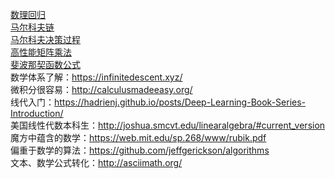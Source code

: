 [数理回归](https://www.listendata.com/2018/03/regression-analysis.html)  
[马尔科夫链](http://setosa.io/ev/markov-chains/)  
[马尔科夫决策过程](https://xaviergeerinck.com/markov-property-chain-reward-decision)    
[高性能矩阵乘法](https://gist.github.com/nadavrot/5b35d44e8ba3dd718e595e40184d03f0)    
[斐波那契函数公式](https://blog.paulhankin.net/fibonacci/)  
数学体系了解：https://infinitedescent.xyz/    
微积分很容易：http://calculusmadeeasy.org/  
线代入门：https://hadrienj.github.io/posts/Deep-Learning-Book-Series-Introduction/    
美国线性代数本科生：http://joshua.smcvt.edu/linearalgebra/#current_version    
魔方中蕴含的数学：https://web.mit.edu/sp.268/www/rubik.pdf    
偏重于数学的算法：https://github.com/jeffgerickson/algorithms    
文本、数学公式转化：http://asciimath.org/  